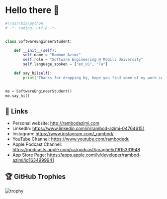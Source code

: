 # Hello there 👋

```python
#!/usr/bin/python
# -*- coding: utf-8 -*-


class SoftwareEngineerStudent:

    def __init__(self):
        self.name = "Rambod Azimi"
        self.role = "Software Engineering @ McGill University"
        self.language_spoken = ["en_US", "Fa"]

    def say_hi(self):
        print("Thanks for dropping by, hope you find some of my work interesting.")


me = SoftwareEngineerStudent()
me.say_hi()
```

## 📝 Links

- Personal website: http://rambodazimi.com
- LinkedIn: https://www.linkedin.com/in/rambod-azimi-047646151
- Instagram: https://www.instagram.com/_rambod/
- YouTube Channel: https://www.youtube.com/rambodedu
- Apple Podcast Channel: https://podcasts.apple.com/ca/podcast/jaraghe/id1615331948
- App Store Page: https://apps.apple.com/lv/developer/rambod-azimi/id1634999941


<!-- ## &#x1f4c8; GitHub Stats

<a href="https://github.com/rambodazimi">
  <img align="center" src="https://github-readme-stats.vercel.app/api/top-langs/?username=rambodazimi&hide=c%2B%2B,c,matlab,assembly&title_color=6aa6f8&text_color=8a919a&icon_color=6aa6f8&bg_color=22272e" alt="Rambod's GitHub Stats" />
</a>

<a href="https://github.com/Zhenye-Na/Zhenye-Na">
  <img align="center" src="https://github-readme-stats.vercel.app/api?username=rambodazimi&show_icons=true&line_height=27&count_private=true&title_color=6aa6f8&text_color=8a919a&icon_color=6aa6f8&bg_color=22272e" alt="Zhenye's GitHub Stats" />
</a> -->

## 🏆 GitHub Trophies

![trophy](https://github-profile-trophy.vercel.app/?username=rambodazimi&theme=nord&column=7)

